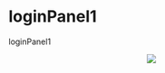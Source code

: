 # loginPanel1
loginPanel1
<center>
<img src="https://github.com/ynsgndz/loginPanel1/blob/master/loginPanel/demo/fullScreen.png">

</center>
